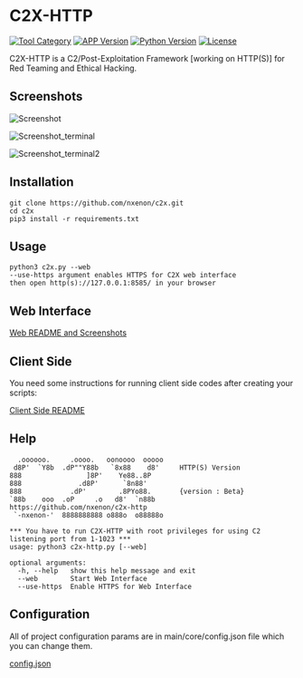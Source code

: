 # C2X-HTTP

[![Tool Category](https://badgen.net/badge/Tool/Post%20Exploitation/black)](https://github.com/nxenon/c2x-http)
[![APP Version](https://badgen.net/badge/Version/Beta/red)](https://github.com/nxenon/c2x-http)
[![Python Version](https://badgen.net/badge/Python/3.x/blue)](https://www.python.org/download/releases/3.0/)
[![License](https://badgen.net/badge/License/GPLv2/purple)](https://github.com/nxenon/c2x-http/blob/master/LICENSE)

C2X-HTTP is a C2/Post-Exploitation Framework [working on HTTP(S)] for Red Teaming and Ethical Hacking.

Screenshots
----
![Screenshot](https://user-images.githubusercontent.com/61124903/130267743-f7b989e2-d377-4b0c-934e-984153444b21.png)

![Screenshot_terminal](https://user-images.githubusercontent.com/61124903/130267844-ba3a76e2-21d1-45e2-ba16-3ace1fe23282.png)

![Screenshot_terminal2](https://user-images.githubusercontent.com/61124903/130267852-49f66a65-3e25-4f8e-be49-ae634f652523.png)


Installation
----
    git clone https://github.com/nxenon/c2x.git
    cd c2x
    pip3 install -r requirements.txt
    
Usage
----
    python3 c2x.py --web
    --use-https argument enables HTTPS for C2X web interface
    then open http(s)://127.0.0.1:8585/ in your browser

Web Interface
----

[Web README and Screenshots](https://github.com/nxenon/c2x-http/blob/main/web_interface/README.md)

Client Side
----
You need some instructions for running client side codes after creating your scripts:

[Client Side README](https://github.com/nxenon/c2x-http/blob/main/modules/clientside/README.md)


Help
----
      .oooooo.     .oooo.   oonoooo  ooooo
     d8P'  `Y8b  .dP""Y88b   `8x88    d8'     HTTP(S) Version
    888                ]8P'    Ye88..8P
    888              .d8P'      `8n88'
    888            .dP'        .8PYo88.       {version : Beta}
    `88b    ooo  .oP     .o   d8'  `n88b      https://github.com/nxenon/c2x-http
     `-nxenon-'  8888888888 o888o  o88888o
    
    *** You have to run C2X-HTTP with root privileges for using C2 listening port from 1-1023 ***
    usage: python3 c2x-http.py [--web]
    
    optional arguments:
      -h, --help   show this help message and exit
      --web        Start Web Interface
      --use-https  Enable HTTPS for Web Interface


Configuration
----
All of project configuration params are in main/core/config.json file which you can change them.

[config.json](https://github.com/nxenon/c2x-http/blob/main/main/core/config.json)
